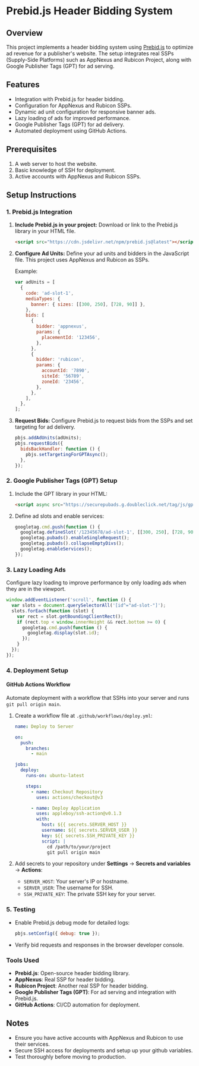 # Prebid.js Header Bidding System

## Overview
This project implements a header bidding system using [Prebid.js](https://prebid.org/) to optimize ad revenue for a publisher's website. The setup integrates real SSPs (Supply-Side Platforms) such as AppNexus and Rubicon Project, along with Google Publisher Tags (GPT) for ad serving.

## Features
- Integration with Prebid.js for header bidding.
- Configuration for AppNexus and Rubicon SSPs.
- Dynamic ad unit configuration for responsive banner ads.
- Lazy loading of ads for improved performance.
- Google Publisher Tags (GPT) for ad delivery.
- Automated deployment using GitHub Actions.

## Prerequisites
1. A web server to host the website.
3. Basic knowledge of SSH for deployment.
4. Active accounts with AppNexus and Rubicon SSPs.

## Setup Instructions

### 1. Prebid.js Integration
1. **Include Prebid.js in your project:**
   Download or link to the Prebid.js library in your HTML file.

   ```html
   <script src="https://cdn.jsdelivr.net/npm/prebid.js@latest"></script>
   ```

2. **Configure Ad Units:**
   Define your ad units and bidders in the JavaScript file. This project uses AppNexus and Rubicon as SSPs.

   Example:
   ```javascript
   var adUnits = [
     {
       code: 'ad-slot-1',
       mediaTypes: {
         banner: { sizes: [[300, 250], [728, 90]] },
       },
       bids: [
         {
           bidder: 'appnexus',
           params: {
             placementId: '123456',
           },
         },
         {
           bidder: 'rubicon',
           params: {
             accountId: '7890',
             siteId: '56789',
             zoneId: '23456',
           },
         },
       ],
     },
   ];
   ```

3. **Request Bids:**
   Configure Prebid.js to request bids from the SSPs and set targeting for ad delivery.

   ```javascript
   pbjs.addAdUnits(adUnits);
   pbjs.requestBids({
     bidsBackHandler: function () {
       pbjs.setTargetingForGPTAsync();
     },
   });
   ```

### 2. Google Publisher Tags (GPT) Setup
1. Include the GPT library in your HTML:
   ```html
   <script async src="https://securepubads.g.doubleclick.net/tag/js/gpt.js"></script>
   ```

2. Define ad slots and enable services:
   ```javascript
   googletag.cmd.push(function () {
     googletag.defineSlot('/12345678/ad-slot-1', [[300, 250], [728, 90]], 'ad-slot-1').addService(googletag.pubads());
     googletag.pubads().enableSingleRequest();
     googletag.pubads().collapseEmptyDivs();
     googletag.enableServices();
   });
   ```

### 3. Lazy Loading Ads
Configure lazy loading to improve performance by only loading ads when they are in the viewport.

```javascript
window.addEventListener('scroll', function () {
  var slots = document.querySelectorAll('[id^="ad-slot-"]');
  slots.forEach(function (slot) {
    var rect = slot.getBoundingClientRect();
    if (rect.top < window.innerHeight && rect.bottom >= 0) {
      googletag.cmd.push(function () {
        googletag.display(slot.id);
      });
    }
  });
});
```

### 4. Deployment Setup

#### **GitHub Actions Workflow**
Automate deployment with a workflow that SSHs into your server and runs `git pull origin main`.

1. Create a workflow file at `.github/workflows/deploy.yml`:
   ```yaml
   name: Deploy to Server

   on:
     push:
       branches:
         - main

   jobs:
     deploy:
       runs-on: ubuntu-latest

       steps:
         - name: Checkout Repository
           uses: actions/checkout@v3

         - name: Deploy Application
           uses: appleboy/ssh-action@v0.1.3
           with:
             host: ${{ secrets.SERVER_HOST }}
             username: ${{ secrets.SERVER_USER }}
             key: ${{ secrets.SSH_PRIVATE_KEY }}
             script: |
               cd /path/to/your/project
               git pull origin main
   ```

2. Add secrets to your repository under **Settings** → **Secrets and variables** → **Actions**:
   - `SERVER_HOST`: Your server's IP or hostname.
   - `SERVER_USER`: The username for SSH.
   - `SSH_PRIVATE_KEY`: The private SSH key for your server.

### 5. Testing
- Enable Prebid.js debug mode for detailed logs:
  ```javascript
  pbjs.setConfig({ debug: true });
  ```
- Verify bid requests and responses in the browser developer console.

### Tools Used
- **Prebid.js**: Open-source header bidding library.
- **AppNexus**: Real SSP for header bidding.
- **Rubicon Project**: Another real SSP for header bidding.
- **Google Publisher Tags (GPT)**: For ad serving and integration with Prebid.js.
- **GitHub Actions**: CI/CD automation for deployment.

## Notes
- Ensure you have active accounts with AppNexus and Rubicon to use their services.
- Secure SSH access for deployments and setup up your github variables.
- Test thoroughly before moving to production.

